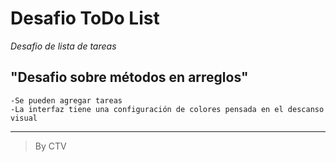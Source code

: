 # Desafio ToDo List

_Desafio de lista de tareas_

## "Desafio sobre métodos en arreglos"

```
-Se pueden agregar tareas
-La interfaz tiene una configuración de colores pensada en el descanso visual
```
---
> By CTV
